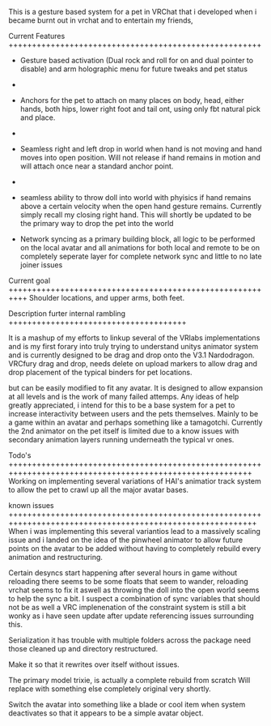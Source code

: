 This is a gesture based system for a pet in VRChat that i developed when i became burnt out in vrchat and to entertain my friends, 

Current Features ++++++++++++++++++++++++++++++++++++++++++++++++++++++
- Gesture based activation (Dual rock and roll for on and dual pointer to disable) and arm holographic menu for future tweaks and pet status
- 
- Anchors for the pet to attach on many places on body, head, either hands, both hips, lower right foot and tail ont, using only fbt natural pick and place.
- 
- Seamless right and left drop in world when hand is not moving and hand moves into open position. Will not release if hand remains in motion and will attach once near a standard anchor point.
- 
- seamless ability to throw doll into world with phyisics if hand remains above a certain velocity when the open hand gesture remains. Currently simply recall my closing right hand. This will shortly be updated to be the primary way to drop the pet into the world

- Network syncing as a primary building block, all logic to be performed on the local avatar and all animations for both local and remote to be on completely seperate layer for complete network sync and little to no late joiner issues


Current goal ++++++++++++++++++++++++++++++++++++++++++++++++++++++++++
Shoulder locations, and upper arms, both feet. 

Description furter internal rambling ++++++++++++++++++++++++++++++++++++++

It is a mashup of my efforts to linkup several of the VRlabs implementations and is my first forary into truly trying to understand unitys animator system and is currently designed to be drag and drop onto the V3.1 Nardodragon.
VRCfury drag and drop, needs delete on upload markers to allow drag and drop placement of the typical binders for pet locations. 



but can be easily modified to fit any avatar. It is designed to allow expansion at all levels and is the work of many failed attemps. Any ideas of help greatly appreciated, i intend for this to be a base system for a pet to increase interactivity between users and the pets themselves. 
Mainly to be a game within an avatar and perhaps something like a tamagotchi. Currently the 2nd animator on the pet itself is limited due to a know issues with secondary animation layers running underneath the typical vr ones. 



Todo's ++++++++++++++++++++++++++++++++++++++++++++++++++++++++++++++++++++++++++++++++++++++++++++++++++++++++++
Working on implementing several variations of HAI's animatior track system to allow the pet to crawl up all the major avatar bases. 


known issues +++++++++++++++++++++++++++++++++++++++++++++++++++++++++++++++++++++++++++++++++++++++++++++++++++++++++++
When i was implementing this several variantios lead to a massively scaling issue and i landed on the idea of the pinwheel animator to allow future points on the avatar to be added without having to completely rebuild every animation and restructuring. 

Certain desyncs start happening after several hours in game without reloading there seems to be some floats that seem to wander, reloading vrchat seems to fix it aswell as throwing the doll into the open world seems to help the sync a bit. I suspect a combination of sync variables that should not be as well a VRC implenenation of the constraint system is still a bit wonky as i have seen update after update referencing issues surrounding this. 

Serialization it has trouble with multiple folders across the package need those cleaned up and directory restructured. 

Make it so that it rewrites over itself without issues. 

The primary model trixie, is actually a complete rebuild from scratch Will replace with something else completely original very shortly. 

Switch the avatar into something like a blade or cool item when system deactivates so that it appears to be a simple avatar object.
